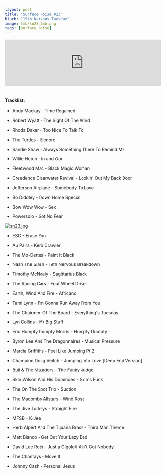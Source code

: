 ```yaml
---
layout: post
title: "Surface Noise #23"
blurb: "19th Nervous Tuesday"
image: tmb/sn23_tmb.png
tags: [surface noise]
---
```



<iframe scrolling="no" id="hearthis_at_track_3028497" width="100%" height="150" src="https://hearthis.at/embed/3028497/transparent_black/?hcolor=&color=&style=2&block_size=2&block_space=1&background=1&waveform=0&cover=0&autoplay=0&css=" frameborder="0" allowtransparency allow="autoplay"><p>Listen to <a href="https://hearthis.at/zerocc/surface-noise-23-281217/" target="_blank">Surface Noise #23 (28/12/17)</a> <span>by</span><a href="https://hearthis.at/zerocc/" target="_blank" >Zero</a> <span>on</span> <a href="https://hearthis.at/" target="_blank">hearthis.at</a></p></iframe>
&nbsp;

#### Tracklist:

- Andy Mackay - Time Regained
- Robert Wyatt - The Sight Of The Wind
- Rhoda Dakar - Too Nice To Talk To

- The Turtles - Elenore
- Sandie Shaw - Always Something There To Remind Me
- Willie Hutch - In and Out

- Fleetwood Mac - Black Magic Woman
- Creedence Clearwater Revival - Lookin' Out My Back Door
- Jefferson Airplane - Somebody To Love

- Bo Diddley - Down Home Special
- Bow Wow Wow - Sex
- Powersolo - Got No Fear

[![sn23.jpg](https://i.postimg.cc/5yD5fmJS/sn23.jpg)](https://postimg.cc/y3X3PckD)

- ESG - Erase You
- Au Pairs - Kerb Crawler
- The Mo-Dettes - Paint It Black
- Nash The Slash - 19th Nervous Breakdown

- Timothy McNealy - Sagittarius Black
- The Racing Cars - Four Wheel Drive
- Earth, Wind And Fire - Africano
- Tami Lynn - I'm Gonna Run Away From You
- The Chairmen Of The Board - Everything's Tuesday
- Lyn Collins - Mr Big Stuff

- Eric Humpty Dumpty Morris - Humpty Dumpty
- Byron Lee And The Dragonnaires - Musical Pressure
- Marcia Griffiths - Feel Like Jumping Pt 2
- Champion Doug Veitch - Jumping Into Love [Deep End Version]

- Bull & The Matadors - The Funky Judge
- Skin Wilson And His Dominoes - Skin's Funk
- The On The Spot Trio - Suction
- The Macombo Allstars - Wind Rose
- The Jive Turkeys - Straight Fire
- MFSB - K-Jee

- Herb Alpert And The Tijuana Brass - Third Man Theme
- Matt Bianco - Get Out Your Lazy Bed
- David Lee Roth - Just a Gigolo/I Ain't Got Nobody
- The Chantays - Move It

- Johnny Cash - Personal Jesus
